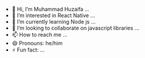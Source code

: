 - 👋 Hi, I’m Muhammad Huzaifa ...
- 👀 I’m interested in React Native ...
- 🌱 I’m currently learning Node js ...
- 💞️ I’m looking to collaborate on javascript libraries ...
- 📫 How to reach me ...
- 😄 Pronouns: he/him
- ⚡ Fun fact: ...

<!---
muhammadhuzaifakhalilhnhtechsolutions/muhammadhuzaifakhalilhnhtechsolutions is a ✨ special ✨ repository because its `README.md` (this file) appears on your GitHub profile.
You can click the Preview link to take a look at your changes.
--->
